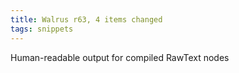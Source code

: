 ```yaml
---
title: Walrus r63, 4 items changed
tags: snippets
---
```


Human-readable output for compiled RawText nodes
